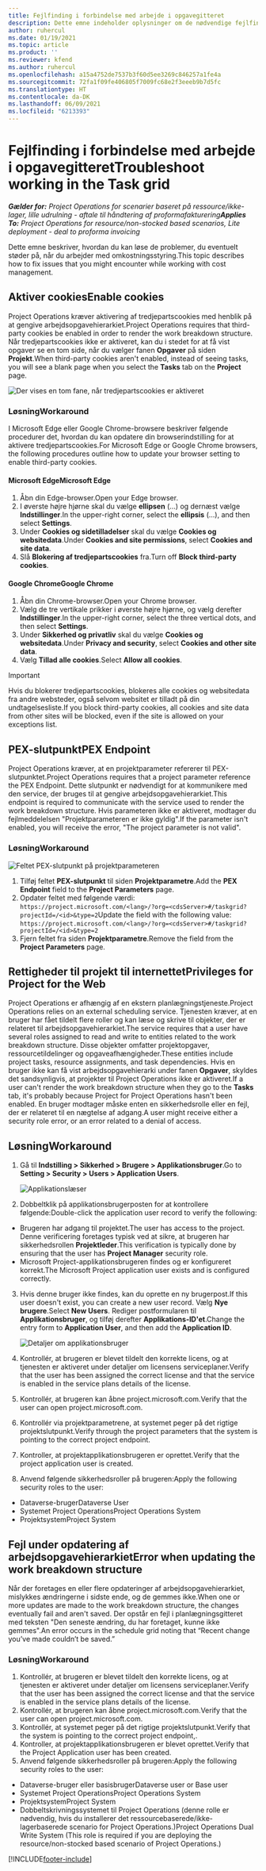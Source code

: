 ```yaml
---
title: Fejlfinding i forbindelse med arbejde i opgavegitteret
description: Dette emne indeholder oplysninger om de nødvendige fejlfindingsoplysninger, når du arbejder i opgavegitteret.
author: ruhercul
ms.date: 01/19/2021
ms.topic: article
ms.product: ''
ms.reviewer: kfend
ms.author: ruhercul
ms.openlocfilehash: a15a4752de7537b3f60d5ee3269c846257a1fe4a
ms.sourcegitcommit: 72fa1f09fe406805f7009fc68e2f3eeeb9b7d5fc
ms.translationtype: HT
ms.contentlocale: da-DK
ms.lasthandoff: 06/09/2021
ms.locfileid: "6213393"
---
```

# <a name="troubleshoot-working-in-the-task-grid"></a><span data-ttu-id="97b12-103">Fejlfinding i forbindelse med arbejde i opgavegitteret</span><span class="sxs-lookup"><span data-stu-id="97b12-103">Troubleshoot working in the Task grid</span></span> 

<span data-ttu-id="97b12-104">_**Gælder for:** Project Operations for scenarier baseret på ressource/ikke-lager, lille udrulning - aftale til håndtering af proformafakturering_</span><span class="sxs-lookup"><span data-stu-id="97b12-104">_**Applies To:** Project Operations for resource/non-stocked based scenarios, Lite deployment - deal to proforma invoicing_</span></span>

<span data-ttu-id="97b12-105">Dette emne beskriver, hvordan du kan løse de problemer, du eventuelt støder på, når du arbejder med omkostningsstyring.</span><span class="sxs-lookup"><span data-stu-id="97b12-105">This topic describes how to fix issues that you might encounter while working with cost management.</span></span>

## <a name="enable-cookies"></a><span data-ttu-id="97b12-106">Aktiver cookies</span><span class="sxs-lookup"><span data-stu-id="97b12-106">Enable cookies</span></span>

<span data-ttu-id="97b12-107">Project Operations kræver aktivering af tredjepartscookies med henblik på at gengive arbejdsopgavehierarkiet.</span><span class="sxs-lookup"><span data-stu-id="97b12-107">Project Operations requires that third-party cookies be enabled in order to render the work breakdown structure.</span></span> <span data-ttu-id="97b12-108">Når tredjepartscookies ikke er aktiveret, kan du i stedet for at få vist opgaver se en tom side, når du vælger fanen **Opgaver** på siden **Projekt**.</span><span class="sxs-lookup"><span data-stu-id="97b12-108">When third-party cookies aren't enabled, instead of seeing tasks, you will see a blank page when you select the **Tasks** tab on the **Project** page.</span></span>

![Der vises en tom fane, når tredjepartscookies er aktiveret](media/blankschedule.png)


### <a name="workaround"></a><span data-ttu-id="97b12-110">Løsning</span><span class="sxs-lookup"><span data-stu-id="97b12-110">Workaround</span></span>
<span data-ttu-id="97b12-111">I Microsoft Edge eller Google Chrome-browsere beskriver følgende procedurer det, hvordan du kan opdatere din browserindstilling for at aktivere tredjepartscookies.</span><span class="sxs-lookup"><span data-stu-id="97b12-111">For Microsoft Edge or Google Chrome browsers, the following procedures outline how to update your browser setting to enable third-party cookies.</span></span>

#### <a name="microsoft-edge"></a><span data-ttu-id="97b12-112">Microsoft Edge</span><span class="sxs-lookup"><span data-stu-id="97b12-112">Microsoft Edge</span></span>

1. <span data-ttu-id="97b12-113">Åbn din Edge-browser.</span><span class="sxs-lookup"><span data-stu-id="97b12-113">Open your Edge browser.</span></span>
2. <span data-ttu-id="97b12-114">I øverste højre hjørne skal du vælge **ellipsen** (...) og dernæst vælge **Indstillinger**.</span><span class="sxs-lookup"><span data-stu-id="97b12-114">In the upper-right corner, select the **ellipsis** (...), and then select **Settings**.</span></span>
3. <span data-ttu-id="97b12-115">Under **Cookies og sidetilladelser** skal du vælge **Cookies og websitedata**.</span><span class="sxs-lookup"><span data-stu-id="97b12-115">Under **Cookies and site permissions**, select **Cookies and site data**.</span></span>
4. <span data-ttu-id="97b12-116">Slå **Blokering af tredjepartscookies** fra.</span><span class="sxs-lookup"><span data-stu-id="97b12-116">Turn off **Block third-party cookies**.</span></span>

#### <a name="google-chrome"></a><span data-ttu-id="97b12-117">Google Chrome</span><span class="sxs-lookup"><span data-stu-id="97b12-117">Google Chrome</span></span>

1. <span data-ttu-id="97b12-118">Åbn din Chrome-browser.</span><span class="sxs-lookup"><span data-stu-id="97b12-118">Open your Chrome browser.</span></span>
2. <span data-ttu-id="97b12-119">Vælg de tre vertikale prikker i øverste højre hjørne, og vælg derefter **Indstillinger**.</span><span class="sxs-lookup"><span data-stu-id="97b12-119">In the upper-right corner, select the three vertical dots, and then select **Settings**.</span></span>
3. <span data-ttu-id="97b12-120">Under **Sikkerhed og privatliv** skal du vælge **Cookies og websitedata**.</span><span class="sxs-lookup"><span data-stu-id="97b12-120">Under **Privacy and security**, select **Cookies and other site data**.</span></span>
4. <span data-ttu-id="97b12-121">Vælg **Tillad alle cookies**.</span><span class="sxs-lookup"><span data-stu-id="97b12-121">Select **Allow all cookies**.</span></span>

> [!IMPORTANT]
> <span data-ttu-id="97b12-122">Hvis du blokerer tredjepartscookies, blokeres alle cookies og websitedata fra andre websteder, også selvom websitet er tilladt på din undtagelsesliste.</span><span class="sxs-lookup"><span data-stu-id="97b12-122">If you block third-party cookies, all cookies and site data from other sites will be blocked, even if the site is allowed on your exceptions list.</span></span>

## <a name="pex-endpoint"></a><span data-ttu-id="97b12-123">PEX-slutpunkt</span><span class="sxs-lookup"><span data-stu-id="97b12-123">PEX Endpoint</span></span>

<span data-ttu-id="97b12-124">Project Operations kræver, at en projektparameter refererer til PEX-slutpunktet.</span><span class="sxs-lookup"><span data-stu-id="97b12-124">Project Operations requires that a project parameter reference the PEX Endpoint.</span></span> <span data-ttu-id="97b12-125">Dette slutpunkt er nødvendigt for at kommunikere med den service, der bruges til at gengive arbejdsopgavehierarkiet.</span><span class="sxs-lookup"><span data-stu-id="97b12-125">This endpoint is required to communicate with the service used to render the work breakdown structure.</span></span> <span data-ttu-id="97b12-126">Hvis parameteren ikke er aktiveret, modtager du fejlmeddelelsen "Projektparameteren er ikke gyldig".</span><span class="sxs-lookup"><span data-stu-id="97b12-126">If the parameter isn't enabled, you will receive the error, "The project parameter is not valid".</span></span> 

### <a name="workaround"></a><span data-ttu-id="97b12-127">Løsning</span><span class="sxs-lookup"><span data-stu-id="97b12-127">Workaround</span></span>
 ![Feltet PEX-slutpunkt på projektparameteren](media/projectparameter.png)

1. <span data-ttu-id="97b12-129">Tilføj feltet **PEX-slutpunkt** til siden **Projektparametre**.</span><span class="sxs-lookup"><span data-stu-id="97b12-129">Add the **PEX Endpoint** field to the **Project Parameters** page.</span></span>
2. <span data-ttu-id="97b12-130">Opdater feltet med følgende værdi: `https://project.microsoft.com/<lang>/?org=<cdsServer>#/taskgrid?projectId=/<id>&type=2`</span><span class="sxs-lookup"><span data-stu-id="97b12-130">Update the field with the following value: `https://project.microsoft.com/<lang>/?org=<cdsServer>#/taskgrid?projectId=/<id>&type=2`</span></span>
3. <span data-ttu-id="97b12-131">Fjern feltet fra siden **Projektparametre**.</span><span class="sxs-lookup"><span data-stu-id="97b12-131">Remove the field from the **Project Parameters** page.</span></span>

## <a name="privileges-for-project-for-the-web"></a><span data-ttu-id="97b12-132">Rettigheder til projekt til internettet</span><span class="sxs-lookup"><span data-stu-id="97b12-132">Privileges for Project for the Web</span></span>

<span data-ttu-id="97b12-133">Project Operations er afhængig af en ekstern planlægningstjeneste.</span><span class="sxs-lookup"><span data-stu-id="97b12-133">Project Operations relies on an external scheduling service.</span></span> <span data-ttu-id="97b12-134">Tjenesten kræver, at en bruger har fået tildelt flere roller og kan læse og skrive til objekter, der er relateret til arbejdsopgavehierarkiet.</span><span class="sxs-lookup"><span data-stu-id="97b12-134">The service requires that a user have several roles assigned to read and write to entities related to the work breakdown structure.</span></span> <span data-ttu-id="97b12-135">Disse objekter omfatter projektopgaver, ressourcetildelinger og opgaveafhængigheder.</span><span class="sxs-lookup"><span data-stu-id="97b12-135">These entities include project tasks, resource assignments, and task dependencies.</span></span> <span data-ttu-id="97b12-136">Hvis en bruger ikke kan få vist arbejdsopgavehierarki under fanen **Opgaver**, skyldes det sandsynligvis, at projekter til Project Operations ikke er aktiveret.</span><span class="sxs-lookup"><span data-stu-id="97b12-136">If a user can't render the work breakdown structure when they go to the **Tasks** tab, it's probably because Project for Project Operations hasn't been enabled.</span></span> <span data-ttu-id="97b12-137">En bruger modtager måske enten en sikkerhedsrolle eller en fejl, der er relateret til en nægtelse af adgang.</span><span class="sxs-lookup"><span data-stu-id="97b12-137">A user might receive either a security role error, or an error related to a denial of access.</span></span>


## <a name="workaround"></a><span data-ttu-id="97b12-138">Løsning</span><span class="sxs-lookup"><span data-stu-id="97b12-138">Workaround</span></span>

1. <span data-ttu-id="97b12-139">Gå til **Indstilling > Sikkerhed > Brugere > Applikationsbruger**.</span><span class="sxs-lookup"><span data-stu-id="97b12-139">Go to **Setting > Security > Users > Application Users**.</span></span>  

   ![Applikationslæser](media/applicationuser.jpg)
   
2. <span data-ttu-id="97b12-141">Dobbeltklik på applikationsbrugerposten for at kontrollere følgende:</span><span class="sxs-lookup"><span data-stu-id="97b12-141">Double-click the application user record to verify the following:</span></span>

 - <span data-ttu-id="97b12-142">Brugeren har adgang til projektet.</span><span class="sxs-lookup"><span data-stu-id="97b12-142">The user has access to the project.</span></span> <span data-ttu-id="97b12-143">Denne verificering foretages typisk ved at sikre, at brugeren har sikkerhedsrollen **Projektleder**.</span><span class="sxs-lookup"><span data-stu-id="97b12-143">This verification is typically done by ensuring that the user has **Project Manager** security role.</span></span>
 - <span data-ttu-id="97b12-144">Microsoft Project-applikationsbrugeren findes og er konfigureret korrekt.</span><span class="sxs-lookup"><span data-stu-id="97b12-144">The Microsoft Project application user exists and is configured correctly.</span></span>
 
3. <span data-ttu-id="97b12-145">Hvis denne bruger ikke findes, kan du oprette en ny brugerpost.</span><span class="sxs-lookup"><span data-stu-id="97b12-145">If this user doesn't exist, you can create a new user record.</span></span> <span data-ttu-id="97b12-146">Vælg **Nye brugere**.</span><span class="sxs-lookup"><span data-stu-id="97b12-146">Select **New Users**.</span></span> <span data-ttu-id="97b12-147">Rediger postformularen til **Applikationsbruger**, og tilføj derefter **Applikations-ID'et**.</span><span class="sxs-lookup"><span data-stu-id="97b12-147">Change the entry form to **Application User**, and then add the **Application ID**.</span></span>

   ![Detaljer om applikationsbruger](media/applicationuserdetails.jpg)

4. <span data-ttu-id="97b12-149">Kontrollér, at brugeren er blevet tildelt den korrekte licens, og at tjenesten er aktiveret under detaljer om licensens serviceplaner.</span><span class="sxs-lookup"><span data-stu-id="97b12-149">Verify that the user has been assigned the correct license and that the service is enabled in the service plans details of the license.</span></span>
5. <span data-ttu-id="97b12-150">Kontrollér, at brugeren kan åbne project.microsoft.com.</span><span class="sxs-lookup"><span data-stu-id="97b12-150">Verify that the user can open project.microsoft.com.</span></span>
6. <span data-ttu-id="97b12-151">Kontrollér via projektparametrene, at systemet peger på det rigtige projektslutpunkt.</span><span class="sxs-lookup"><span data-stu-id="97b12-151">Verify through the project parameters that the system is pointing to the correct project endpoint.</span></span>
7. <span data-ttu-id="97b12-152">Kontroller, at projektapplikationsbrugeren er oprettet.</span><span class="sxs-lookup"><span data-stu-id="97b12-152">Verify that the project application user is created.</span></span>
8. <span data-ttu-id="97b12-153">Anvend følgende sikkerhedsroller på brugeren:</span><span class="sxs-lookup"><span data-stu-id="97b12-153">Apply the following security roles to the user:</span></span>

  - <span data-ttu-id="97b12-154">Dataverse-bruger</span><span class="sxs-lookup"><span data-stu-id="97b12-154">Dataverse User</span></span>
  - <span data-ttu-id="97b12-155">Systemet Project Operations</span><span class="sxs-lookup"><span data-stu-id="97b12-155">Project Operations System</span></span>
  - <span data-ttu-id="97b12-156">Projektsystem</span><span class="sxs-lookup"><span data-stu-id="97b12-156">Project System</span></span>

## <a name="error-when-updating-the-work-breakdown-structure"></a><span data-ttu-id="97b12-157">Fejl under opdatering af arbejdsopgavehierarkiet</span><span class="sxs-lookup"><span data-stu-id="97b12-157">Error when updating the work breakdown structure</span></span>

<span data-ttu-id="97b12-158">Når der foretages en eller flere opdateringer af arbejdsopgavehierarkiet, mislykkes ændringerne i sidste ende, og de gemmes ikke.</span><span class="sxs-lookup"><span data-stu-id="97b12-158">When one or more updates are made to the work breakdown structure, the changes eventually fail and aren't saved.</span></span> <span data-ttu-id="97b12-159">Der opstår en fejl i planlægningsgitteret med teksten "Den seneste ændring, du har foretaget, kunne ikke gemmes".</span><span class="sxs-lookup"><span data-stu-id="97b12-159">An error occurs in the schedule grid noting that “Recent change you’ve made couldn’t be saved.”</span></span>

### <a name="workaround"></a><span data-ttu-id="97b12-160">Løsning</span><span class="sxs-lookup"><span data-stu-id="97b12-160">Workaround</span></span>

1. <span data-ttu-id="97b12-161">Kontrollér, at brugeren er blevet tildelt den korrekte licens, og at tjenesten er aktiveret under detaljer om licensens serviceplaner.</span><span class="sxs-lookup"><span data-stu-id="97b12-161">Verify that the user has been assigned the correct license and that the service is enabled in the service plans details of the license.</span></span>
2. <span data-ttu-id="97b12-162">Kontrollér, at brugeren kan åbne project.microsoft.com.</span><span class="sxs-lookup"><span data-stu-id="97b12-162">Verify that the user can open project.microsoft.com.</span></span>
3. <span data-ttu-id="97b12-163">Kontrollér, at systemet peger på det rigtige projektslutpunkt.</span><span class="sxs-lookup"><span data-stu-id="97b12-163">Verify that the system is pointing to the correct project endpoint,.</span></span>
4. <span data-ttu-id="97b12-164">Kontroller, at projektapplikationsbrugeren er blevet oprettet.</span><span class="sxs-lookup"><span data-stu-id="97b12-164">Verify that the Project Application user has been created.</span></span>
5. <span data-ttu-id="97b12-165">Anvend følgende sikkerhedsroller på brugeren:</span><span class="sxs-lookup"><span data-stu-id="97b12-165">Apply the following security roles to the user:</span></span>
  
  - <span data-ttu-id="97b12-166">Dataverse-bruger eller basisbruger</span><span class="sxs-lookup"><span data-stu-id="97b12-166">Dataverse user or Base user</span></span>
  - <span data-ttu-id="97b12-167">Systemet Project Operations</span><span class="sxs-lookup"><span data-stu-id="97b12-167">Project Operations System</span></span>
  - <span data-ttu-id="97b12-168">Projektsystem</span><span class="sxs-lookup"><span data-stu-id="97b12-168">Project System</span></span>
  - <span data-ttu-id="97b12-169">Dobbeltskrivningssystemet til Project Operations (denne rolle er nødvendig, hvis du installerer det ressourcebaserede/ikke-lagerbaserede scenario for Project Operations.)</span><span class="sxs-lookup"><span data-stu-id="97b12-169">Project Operations Dual Write System (This role is required if you are deploying the resource/non-stocked based scenario of Project Operations.)</span></span>


[!INCLUDE[footer-include](../includes/footer-banner.md)]
